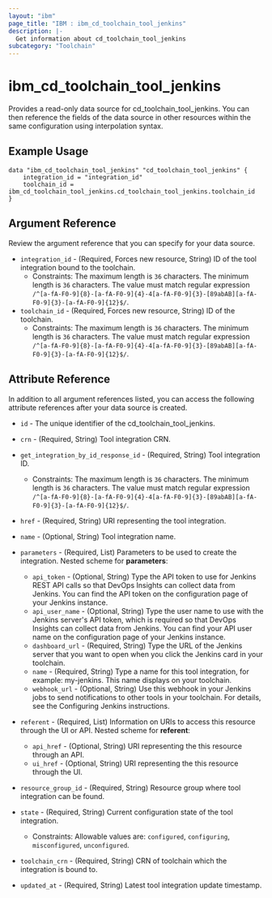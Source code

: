 ```yaml
---
layout: "ibm"
page_title: "IBM : ibm_cd_toolchain_tool_jenkins"
description: |-
  Get information about cd_toolchain_tool_jenkins
subcategory: "Toolchain"
---
```


# ibm_cd_toolchain_tool_jenkins

Provides a read-only data source for cd_toolchain_tool_jenkins. You can then reference the fields of the data source in other resources within the same configuration using interpolation syntax.

## Example Usage

```hcl
data "ibm_cd_toolchain_tool_jenkins" "cd_toolchain_tool_jenkins" {
	integration_id = "integration_id"
	toolchain_id = ibm_cd_toolchain_tool_jenkins.cd_toolchain_tool_jenkins.toolchain_id
}
```

## Argument Reference

Review the argument reference that you can specify for your data source.

* `integration_id` - (Required, Forces new resource, String) ID of the tool integration bound to the toolchain.
  * Constraints: The maximum length is `36` characters. The minimum length is `36` characters. The value must match regular expression `/^[a-fA-F0-9]{8}-[a-fA-F0-9]{4}-4[a-fA-F0-9]{3}-[89abAB][a-fA-F0-9]{3}-[a-fA-F0-9]{12}$/`.
* `toolchain_id` - (Required, Forces new resource, String) ID of the toolchain.
  * Constraints: The maximum length is `36` characters. The minimum length is `36` characters. The value must match regular expression `/^[a-fA-F0-9]{8}-[a-fA-F0-9]{4}-4[a-fA-F0-9]{3}-[89abAB][a-fA-F0-9]{3}-[a-fA-F0-9]{12}$/`.

## Attribute Reference

In addition to all argument references listed, you can access the following attribute references after your data source is created.

* `id` - The unique identifier of the cd_toolchain_tool_jenkins.
* `crn` - (Required, String) Tool integration CRN.

* `get_integration_by_id_response_id` - (Required, String) Tool integration ID.
  * Constraints: The maximum length is `36` characters. The minimum length is `36` characters. The value must match regular expression `/^[a-fA-F0-9]{8}-[a-fA-F0-9]{4}-4[a-fA-F0-9]{3}-[89abAB][a-fA-F0-9]{3}-[a-fA-F0-9]{12}$/`.

* `href` - (Required, String) URI representing the tool integration.

* `name` - (Optional, String) Tool integration name.

* `parameters` - (Required, List) Parameters to be used to create the integration.
Nested scheme for **parameters**:
	* `api_token` - (Optional, String) Type the API token to use for Jenkins REST API calls so that DevOps Insights can collect data from Jenkins. You can find the API token on the configuration page of your Jenkins instance.
	* `api_user_name` - (Optional, String) Type the user name to use with the Jenkins server's API token, which is required so that DevOps Insights can collect data from Jenkins. You can find your API user name on the configuration page of your Jenkins instance.
	* `dashboard_url` - (Required, String) Type the URL of the Jenkins server that you want to open when you click the Jenkins card in your toolchain.
	* `name` - (Required, String) Type a name for this tool integration, for example: my-jenkins. This name displays on your toolchain.
	* `webhook_url` - (Optional, String) Use this webhook in your Jenkins jobs to send notifications to other tools in your toolchain. For details, see the Configuring Jenkins instructions.

* `referent` - (Required, List) Information on URIs to access this resource through the UI or API.
Nested scheme for **referent**:
	* `api_href` - (Optional, String) URI representing the this resource through an API.
	* `ui_href` - (Optional, String) URI representing the this resource through the UI.

* `resource_group_id` - (Required, String) Resource group where tool integration can be found.

* `state` - (Required, String) Current configuration state of the tool integration.
  * Constraints: Allowable values are: `configured`, `configuring`, `misconfigured`, `unconfigured`.

* `toolchain_crn` - (Required, String) CRN of toolchain which the integration is bound to.

* `updated_at` - (Required, String) Latest tool integration update timestamp.

